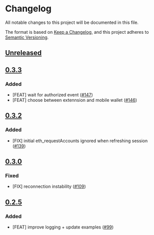 # Changelog
All notable changes to this project will be documented in this file.

The format is based on [Keep a Changelog](https://keepachangelog.com/en/1.0.0/),
and this project adheres to [Semantic Versioning](https://semver.org/spec/v2.0.0.html).

## [Unreleased]

## [0.3.3]
### Added
- [FEAT] wait for authorized event ([#147](https://github.com/MetaMask/metamask-sdk/pull/147))
- [FEAT] choose between extennsion and mobile wallet ([#146](https://github.com/MetaMask/metamask-sdk/pull/146))

## [0.3.2]
### Added
- [FIX] initial eth_requestAccounts ignored when refreshing session ([#139](https://github.com/MetaMask/metamask-sdk/pull/139))

## [0.3.0]
### Fixed
- [FIX] reconnection instability ([#109](https://github.com/MetaMask/metamask-sdk/pull/109))

## [0.2.5]
### Added
- [FEAT] improve logging + update examples ([#99](https://github.com/MetaMask/metamask-sdk/pull/99))

[Unreleased]: https://github.com/MetaMask/metamask-sdk/compare/@metamask/sdk-communication-layer@0.3.3...HEAD
[0.3.3]: https://github.com/MetaMask/metamask-sdk/compare/@metamask/sdk-communication-layer@0.3.2...@metamask/sdk-communication-layer@0.3.3
[0.3.2]: https://github.com/MetaMask/metamask-sdk/compare/@metamask/sdk-communication-layer@0.3.0...@metamask/sdk-communication-layer@0.3.2
[0.3.0]: https://github.com/MetaMask/metamask-sdk/compare/@metamask/sdk-communication-layer@0.2.5...@metamask/sdk-communication-layer@0.3.0
[0.2.5]: https://github.com/MetaMask/metamask-sdk/releases/tag/@metamask/sdk-communication-layer@0.2.5

